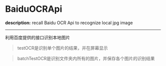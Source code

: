 # BaiduOCRApi
**description:** recall Baidu OCR Api to recognize local jpg image


----------
利用百度提供的接口识别本地图片 
> testOCR是识别单个图片的结果，并在屏幕显示

> batchTestOCR是识别文件夹内所有的图片，并保存各个图片的识别结果

